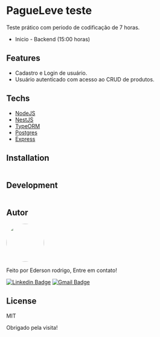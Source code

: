 # PagueLeve teste

Teste prático com periodo de codificação de 7 horas.

- Inicio - Backend (15:00 horas)

## Features

- Cadastro e Login de usuário.
- Usuário autenticado com acesso ao CRUD de produtos.

## Techs

- [NodeJS](https://nodejs.org/en/) 
- [NestJS](https://nestjs.com/)
- [TypeORM](https://typeorm.io/)
- [Postgres](https://www.postgresql.org/)
- [Express](https://expressjs.com/pt-br/) 

## Installation

```sh

```
## Development

```sh

```

## Autor

<a href="https://github.com/edersonrdg">
 <img style="border-radius: 50%;" src="https://avatars.githubusercontent.com/u/60035985?s=460&u=3f67302dcc7cc3e33a51c71ad77fba31d6d2f6e1&v=4" width="100px;" alt=""/>
 <br />
 </a>


Feito por Ederson rodrigo, Entre em contato!

[![Linkedin Badge](https://img.shields.io/badge/-edersonsl-blue?style=flat-square&logo=Linkedin&logoColor=white&link=https://www.linkedin.com/in/edersonsl/)](https://www.linkedin.com/in/edersonsl/)
[![Gmail Badge](https://img.shields.io/badge/-edersonrodrigo31@gmail.com-c14438?style=flat-square&logo=Gmail&logoColor=white&link=mailto:edersonrodrigo31@gmail.com)](mailto:edersonrodrigo31@gmail.com)

## License

MIT

Obrigado pela visita!
